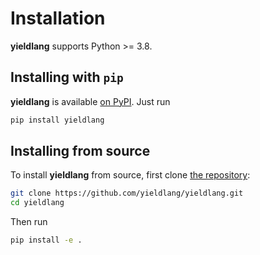 Installation
============

**yieldlang** supports Python >= 3.8.

## Installing with `pip`

**yieldlang** is available [on PyPI](https://pypi.org/project/yieldlang/). Just run

```bash
pip install yieldlang
```

## Installing from source

To install **yieldlang** from source, first clone [the repository](https://github.com/yieldlang/yieldlang):

```bash
git clone https://github.com/yieldlang/yieldlang.git
cd yieldlang
```

Then run

```bash
pip install -e .
```
